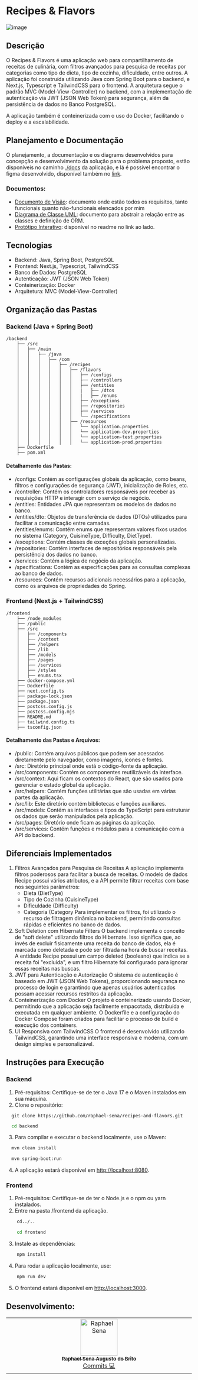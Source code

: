 # Recipes & Flavors
![image](https://github.com/user-attachments/assets/b414c7f3-ed6d-4094-bd62-5fcfbaefa858)

## Descrição
O Recipes & Flavors é uma aplicação web para compartilhamento de receitas de culinária, com filtros avançados para pesquisa de receitas por categorias como tipo de dieta, tipo de cozinha, dificuldade, entre outros. A aplicação foi construída utilizando Java com Spring Boot para o backend, e Next.js, Typescript e TailwindCSS para o frontend. A arquitetura segue o padrão MVC (Model-View-Controller) no backend, com a implementação de autenticação via JWT (JSON Web Token) para segurança, além da persistência de dados no Banco PostgreSQL.

A aplicação também é conteinerizada com o uso do Docker, facilitando o deploy e a escalabilidade.

## Planejamento e Documentação
O planejamento, a documentação e os diagrams desenvolvidos para concepção e desenvolvimento da solução para o problema proposto, estão disponíveis no caminho [./docs](https://github.com/raphael-sena/recipes-and-flavors/tree/main/docs) da aplicação, e lá é possível encontrar o figma desenvolvido, disponível também no [link](https://www.figma.com/proto/Vngm0DYncrRASCs8I6hsAe/recipes%26flavors?node-id=12-2&node-type=canvas&t=nJdT6WyAAabqxGyP-0&scaling=scale-down&content-scaling=fixed&page-id=0%3A1&starting-point-node-id=12%3A2).
### Documentos:
* [Documento de Visão](https://github.com/raphael-sena/recipes-and-flavors/blob/b07a10516507d9130cb7e1e0c72c22f3a91b4e1c/docs/vision-document/Recipes%26Flavors-Documento_de_Visao.pdf): documento onde estão todos os requisitos, tanto funcionais quanto não-funcionais elencados por mim
* [Diagrama de Classe UML](https://github.com/raphael-sena/recipes-and-flavors/blob/b07a10516507d9130cb7e1e0c72c22f3a91b4e1c/docs/diagrams/class-diagram/uml-class-diagram.png): documento para abstrair a relação entre as classes e definição de ORM.
* [Protótipo Interativo](https://github.com/raphael-sena/recipes-and-flavors/tree/b07a10516507d9130cb7e1e0c72c22f3a91b4e1c/docs/prototype): disponível no readme no link ao lado.

## Tecnologias
* Backend: Java, Spring Boot, PostgreSQL
* Frontend: Next.js, Typescript, TailwindCSS
* Banco de Dados: PostgreSQL
* Autenticação: JWT (JSON Web Token)
* Conteinerização: Docker
* Arquitetura: MVC (Model-View-Controller)

## Organização das Pastas
### Backend (Java + Spring Boot)

```
/backend
    ├── /src
    │   ├── /main
    │   │   ├── /java
    │   │   │   ├── /com
    │   │   │   │   ├── /recipes
    │   │   │   │   │   ├── /flavors
    │   │   │   │   │   │   ├── /configs
    │   │   │   │   │   │   ├── /controllers
    │   │   │   │   │   │   ├── /entities
    │   │   │   │   │   │   |   ├── /dtos
    │   │   │   │   │   │   |   ├── /enums
    │   │   │   │   │   │   ├── /exceptions
    │   │   │   │   │   │   ├── /repositories
    │   │   │   │   │   │   ├── /services
    │   │   │   │   │   │   └── /specifications
    │   │   │   │   │   ├── /resources
    │   │   │   │   │   │   └── application.properties
    │   │   │   │   │   │   └── application-dev.properties
    │   │   │   │   │   │   └── application-test.properties
    │   │   │   │   │   │   └── application-prod.properties
    ├── Dockerfile
    ├── pom.xml

```


#### Detalhamento das Pastas:
* /configs: Contém as configurações globais da aplicação, como beans, filtros e configurações de segurança (JWT), inicialização de Roles, etc. 
* /controller: Contém os controladores responsáveis por receber as requisições HTTP e interagir com o serviço de negócio.
* /entities: Entidades JPA que representam os modelos de dados no banco.
* /entities/dto: Objetos de transferência de dados (DTOs) utilizados para facilitar a comunicação entre camadas.
* /entities/enums: Contém enums que representam valores fixos usados no sistema (Category, CuisineType, Difficulty, DietType).
* /exceptions: Contém classes de exceções globais personalizadas.
* /repositories: Contém interfaces de repositórios responsáveis pela persistência dos dados no banco.
* /services: Contém a lógica de negócio da aplicação.
* /specifications: Contém as especificações para as consultas complexas ao banco de dados.
* /resources: Contém recursos adicionais necessários para a aplicação, como os arquivos de propriedades do Spring.

### Frontend (Next.js + TailwindCSS)
```
/frontend
    ├── /node_modules         
    ├── /public               
    ├── /src                  
    │   ├── /components      
    │   ├── /context          
    │   ├── /helpers          
    │   ├── /lib              
    │   ├── /models          
    │   ├── /pages            
    │   ├── /services         
    │   ├── /styles           
    │   ├── enums.tsx                  
    ├── docker-compose.yml    
    ├── Dockerfile           
    ├── next.config.ts        
    ├── package-lock.json     
    ├── package.json          
    ├── postcss.config.js     
    ├── postcss.config.mjs    
    ├── README.md             
    ├── tailwind.config.ts    
    ├── tsconfig.json         

```
#### Detalhamento das Pastas e Arquivos:
* /public: Contém arquivos públicos que podem ser acessados diretamente pelo navegador, como imagens, ícones e fontes.
* /src: Diretório principal onde está o código-fonte da aplicação.
* /src/components: Contém os componentes reutilizáveis da interface.
* /src/context: Aqui ficam os contextos do React, que são usados para gerenciar o estado global da aplicação.
* /src/helpers: Contém funções utilitárias que são usadas em várias partes da aplicação.
* /src/lib: Este diretório contém bibliotecas e funções auxiliares.
* /src/models: Contém as interfaces e tipos do TypeScript para estruturar os dados que serão manipulados pela aplicação.
* /src/pages: Diretório onde ficam as páginas da aplicação.
* /src/services: Contém funções e módulos para a comunicação com a API do backend. 

## Diferenciais Implementados
1. Filtros Avançados para Pesquisa de Receitas
  A aplicação implementa filtros poderosos para facilitar a busca de receitas. O modelo de dados Recipe possui vários atributos, e a API permite filtrar receitas com base nos seguintes parâmetros:
    * Dieta (DietType)
    * Tipo de Cozinha (CuisineType)
    * Dificuldade (Difficulty)
    * Categoria (Category
  Para implementar os filtros, foi utilizado o recurso de filtragem dinâmica no backend, permitindo consultas rápidas e eficientes no banco de dados.
2. Soft Deletion com Hibernate Filters
  O backend implementa o conceito de "soft delete" utilizando filtros do Hibernate. Isso significa que, ao invés de excluir fisicamente uma receita do banco de dados, ela é marcada como deletada e pode ser filtrada na hora de buscar receitas.
  A entidade Recipe possui um campo deleted (booleano) que indica se a receita foi "excluída", e um filtro Hibernate foi configurado para ignorar essas receitas nas buscas.
3. JWT para Autenticação e Autorização
  O sistema de autenticação é baseado em JWT (JSON Web Tokens), proporcionando segurança no processo de login e garantindo que apenas usuários autenticados possam acessar recursos restritos da aplicação.
4. Conteinerização com Docker
  O projeto é conteinerizado usando Docker, permitindo que a aplicação seja facilmente empacotada, distribuída e executada em qualquer ambiente. O Dockerfile e a configuração do Docker Compose foram criados para facilitar o processo de build e execução dos containers.
5. UI Responsiva com TailwindCSS
  O frontend é desenvolvido utilizando TailwindCSS, garantindo uma interface responsiva e moderna, com um design simples e personalizável.

## Instruções para Execução
### Backend
1. Pré-requisitos: Certifique-se de ter o Java 17 e o Maven instalados em sua máquina.
2. Clone o repositório:
  ```git
    git clone https://github.com/raphael-sena/recipes-and-flavors.git
  ```
  ```bash
    cd backend
  ```

3. Para compilar e executar o backend localmente, use o Maven:
  ```bash
    mvn clean install
  ```
  ```bash
    mvn spring-boot:run
  ```
4. A aplicação estará disponível em [http://localhost:8080]([http://localhost:8080]).


### Frontend
1. Pré-requisitos: Certifique-se de ter o Node.js e o npm ou yarn instalados.
2. Entre na pasta /frontend da aplicação.
```bash
    cd../..
  ```
```bash
    cd frontend
  ```
3. Instale as dependências:
```bash
    npm install
  ```
4. Para rodar a aplicação localmente, use:
```bash
    npm run dev
  ```
5. O frontend estará disponível em [http://localhost:3000](http://localhost:3000).


## Desenvolvimento: 
<table align="center">
  <tbody>
    <tr>
      <td align="center" valign="top" width="14.28%"><a href="https://github.com/raphael-sena"><img src="https://avatars.githubusercontent.com/raphael-sena" width="100px;" alt="Raphael Sena"/><br /><sub><b>Raphael Sena Augusto de Brito</b></sub></a><br /><a href="https://github.com/raphael-sena/recipes-and-flavors/commits?author=raphael-sena" title="Code">Commits 💻</a></td>
    </tr>
  </tbody>
</table>






